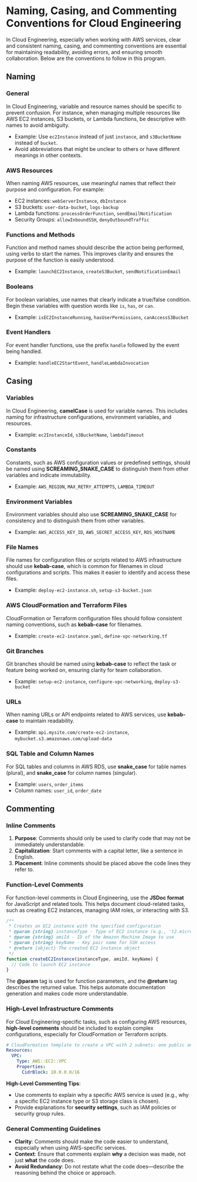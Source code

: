 # Naming, Casing, and Commenting Conventions for Cloud Engineering

In Cloud Engineering, especially when working with AWS services, clear and consistent naming, casing, and commenting conventions are essential for maintaining readability, avoiding errors, and ensuring smooth collaboration. Below are the conventions to follow in this program.

## Naming

### General

In Cloud Engineering, variable and resource names should be specific to prevent confusion. For instance, when managing multiple resources like AWS EC2 instances, S3 buckets, or Lambda functions, be descriptive with names to avoid ambiguity.

- Example: Use `ec2Instance` instead of just `instance`, and `s3BucketName` instead of `bucket`.
- Avoid abbreviations that might be unclear to others or have different meanings in other contexts.

### AWS Resources

When naming AWS resources, use meaningful names that reflect their purpose and configuration. For example:

- EC2 instances: `webServerInstance`, `dbInstance`
- S3 buckets: `user-data-bucket`, `logs-backup`
- Lambda functions: `processOrderFunction`, `sendEmailNotification`
- Security Groups: `allowInboundSSH`, `denyOutboundTraffic`

### Functions and Methods

Function and method names should describe the action being performed, using verbs to start the names. This improves clarity and ensures the purpose of the function is easily understood.

- Example: `launchEC2Instance`, `createS3Bucket`, `sendNotificationEmail`

### Booleans

For boolean variables, use names that clearly indicate a true/false condition. Begin these variables with question words like `is`, `has`, or `can`.

- Example: `isEC2InstanceRunning`, `hasUserPermissions`, `canAccessS3Bucket`

### Event Handlers

For event handler functions, use the prefix `handle` followed by the event being handled.

- Example: `handleEC2StartEvent`, `handleLambdaInvocation`

## Casing

### Variables

In Cloud Engineering, **camelCase** is used for variable names. This includes naming for infrastructure configurations, environment variables, and resources.

- Example: `ec2InstanceId`, `s3BucketName`, `lambdaTimeout`

### Constants

Constants, such as AWS configuration values or predefined settings, should be named using **SCREAMING_SNAKE_CASE** to distinguish them from other variables and indicate immutability.

- Example: `AWS_REGION`, `MAX_RETRY_ATTEMPTS`, `LAMBDA_TIMEOUT`

### Environment Variables

Environment variables should also use **SCREAMING_SNAKE_CASE** for consistency and to distinguish them from other variables.

- Example: `AWS_ACCESS_KEY_ID`, `AWS_SECRET_ACCESS_KEY`, `RDS_HOSTNAME`

### File Names

File names for configuration files or scripts related to AWS infrastructure should use **kebab-case**, which is common for filenames in cloud configurations and scripts. This makes it easier to identify and access these files.

- Example: `deploy-ec2-instance.sh`, `setup-s3-bucket.json`

### AWS CloudFormation and Terraform Files

CloudFormation or Terraform configuration files should follow consistent naming conventions, such as **kebab-case** for filenames.

- Example: `create-ec2-instance.yaml`, `define-vpc-networking.tf`

### Git Branches

Git branches should be named using **kebab-case** to reflect the task or feature being worked on, ensuring clarity for team collaboration.

- Example: `setup-ec2-instance`, `configure-vpc-networking`, `deploy-s3-bucket`

### URLs

When naming URLs or API endpoints related to AWS services, use **kebab-case** to maintain readability.

- Example: `api.mysite.com/create-ec2-instance`, `mybucket.s3.amazonaws.com/upload-data`

### SQL Table and Column Names

For SQL tables and columns in AWS RDS, use **snake_case** for table names (plural), and **snake_case** for column names (singular).

- Example: `users`, `order_items`
- Column names: `user_id`, `order_date`

## Commenting

### Inline Comments

1. **Purpose**: Comments should only be used to clarify code that may not be immediately understandable.
2. **Capitalization**: Start comments with a capital letter, like a sentence in English.
3. **Placement**: Inline comments should be placed above the code lines they refer to.

### Function-Level Comments

For function-level comments in Cloud Engineering, use the **JSDoc format** for JavaScript and related tools. This helps document cloud-related tasks, such as creating EC2 instances, managing IAM roles, or interacting with S3.

```javascript
/**
 * Creates an EC2 instance with the specified configuration
 * @param {string} instanceType - Type of EC2 instance (e.g., 't2.micro')
 * @param {string} amiId - ID of the Amazon Machine Image to use
 * @param {string} keyName - Key pair name for SSH access
 * @return {object} The created EC2 instance object
 */
function createEC2Instance(instanceType, amiId, keyName) {
  // Code to launch EC2 instance
}
```

The **@param** tag is used for function parameters, and the **@return** tag describes the returned value. This helps automate documentation generation and makes code more understandable.

### High-Level Infrastructure Comments

For Cloud Engineering-specific tasks, such as configuring AWS resources, **high-level comments** should be included to explain complex configurations, especially for CloudFormation or Terraform scripts.

```yaml
# CloudFormation template to create a VPC with 2 subnets: one public and one private
Resources:
  VPC:
    Type: AWS::EC2::VPC
    Properties:
      CidrBlock: 10.0.0.0/16
```

**High-Level Commenting Tips**:
- Use comments to explain why a specific AWS service is used (e.g., why a specific EC2 instance type or S3 storage class is chosen).
- Provide explanations for **security settings**, such as IAM policies or security group rules.

### General Commenting Guidelines

- **Clarity**: Comments should make the code easier to understand, especially when using AWS-specific services.
- **Context**: Ensure that comments explain **why** a decision was made, not just **what** the code does.
- **Avoid Redundancy**: Do not restate what the code does—describe the reasoning behind the choice or approach.